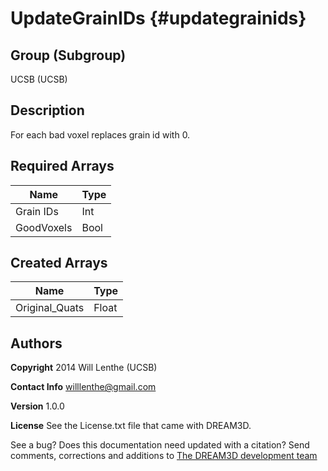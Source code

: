 UpdateGrainIDs {#updategrainids}
=====

## Group (Subgroup) ##
UCSB (UCSB)


## Description ##
For each bad voxel replaces grain id with 0.
  

## Required Arrays ##

| Name| Type |
|------|------|
| Grain IDs | Int |         
| GoodVoxels | Bool |


## Created Arrays ##
      

| Name| Type |
|------|------|
| Original_Quats | Float | 


## Authors ##

**Copyright** 2014 Will Lenthe (UCSB)

**Contact Info** willlenthe@gmail.com

**Version** 1.0.0

**License**  See the License.txt file that came with DREAM3D.



See a bug? Does this documentation need updated with a citation? Send comments, corrections and additions to [The DREAM3D development team](mailto:dream3d@bluequartz.net?subject=Documentation%20Correction)
